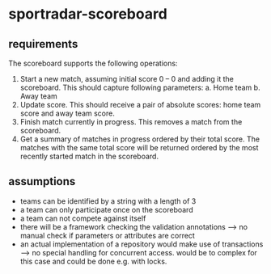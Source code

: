 # sportradar-scoreboard

## requirements

The scoreboard supports the following operations:

1. Start a new match, assuming initial score 0 – 0 and adding it the scoreboard.
   This should capture following parameters:
   a. Home team
   b. Away team
2. Update score. This should receive a pair of absolute scores: home team score and away
   team score.
3. Finish match currently in progress. This removes a match from the scoreboard.
4. Get a summary of matches in progress ordered by their total score. The matches with the
   same total score will be returned ordered by the most recently started match in the
   scoreboard.

## assumptions

* teams can be identified by a string with a length of 3
* a team can only participate once on the scoreboard
* a team can not compete against itself
* there will be a framework checking the validation annotations --> no manual check if parameters or attributes are correct
* an actual implementation of a repository would make use of transactions --> no special handling for concurrent access. would be to complex for this case and could be done e.g. with locks.

